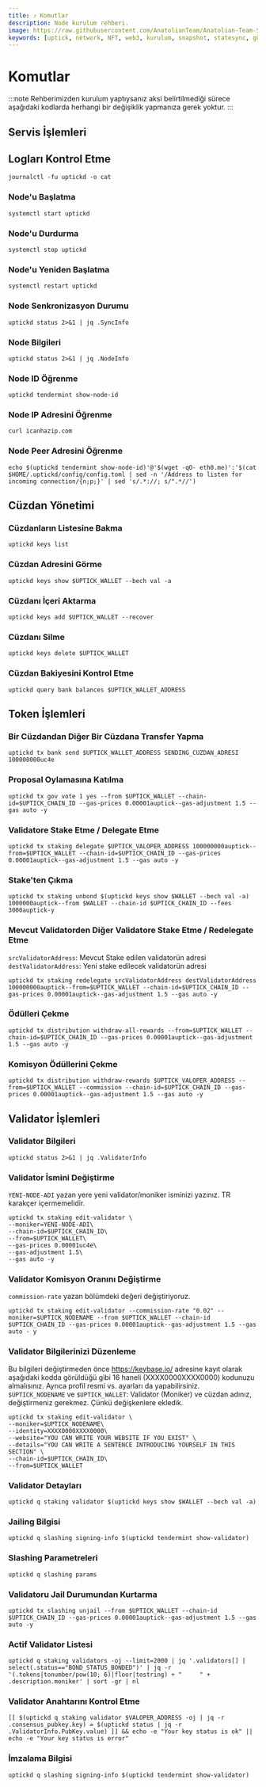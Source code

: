 ```yaml
---
title: ⤴️ Komutlar
description: Node kurulum rehberi.
image: https://raw.githubusercontent.com/AnatolianTeam/Anatolian-Team-Services/main/i18n/tr/docusaurus-plugin-content-docs/current/Mainnet/Cosmos-Ecosystem/uptick-network/img/Uptick-Service-Cover.jpg
keywords: [uptick, network, NFT, web3, kurulum, snapshot, statesync, güncelleme]
---
```


# Komutlar
:::note
Rehberimizden kurulum yaptıysanız aksi belirtilmediği sürece aşağıdaki kodlarda herhangi bir değişiklik yapmanıza gerek yoktur.
:::

## Servis İşlemleri 

## Logları Kontrol Etme 
```
journalctl -fu uptickd -o cat
```

### Node'u Başlatma
```
systemctl start uptickd
```

### Node'u Durdurma
```
systemctl stop uptickd
```

### Node'u Yeniden Başlatma
```
systemctl restart uptickd
```

### Node Senkronizasyon Durumu
```
uptickd status 2>&1 | jq .SyncInfo
```

### Node Bilgileri
```
uptickd status 2>&1 | jq .NodeInfo
```

### Node ID Öğrenme
```
uptickd tendermint show-node-id
```

### Node IP Adresini Öğrenme
```
curl icanhazip.com
```

### Node Peer Adresini Öğrenme
```
echo $(uptickd tendermint show-node-id)'@'$(wget -qO- eth0.me)':'$(cat $HOME/.uptickd/config/config.toml | sed -n '/Address to listen for incoming connection/{n;p;}' | sed 's/.*://; s/".*//')
```

## Cüzdan Yönetimi

### Cüzdanların Listesine Bakma
```
uptickd keys list
```

### Cüzdan Adresini Görme
```
uptickd keys show $UPTICK_WALLET --bech val -a
```

### Cüzdanı İçeri Aktarma
```
uptickd keys add $UPTICK_WALLET --recover
```

### Cüzdanı Silme
```
uptickd keys delete $UPTICK_WALLET
```

### Cüzdan Bakiyesini Kontrol Etme
```
uptickd query bank balances $UPTICK_WALLET_ADDRESS
```

## Token İşlemleri

### Bir Cüzdandan Diğer Bir Cüzdana Transfer Yapma
```
uptickd tx bank send $UPTICK_WALLET_ADDRESS SENDING_CUZDAN_ADRESI 100000000uc4e
```

### Proposal Oylamasına Katılma
```
uptickd tx gov vote 1 yes --from $UPTICK_WALLET --chain-id=$UPTICK_CHAIN_ID --gas-prices 0.00001auptick--gas-adjustment 1.5 --gas auto -y
```

### Validatore Stake Etme / Delegate Etme
```
uptickd tx staking delegate $UPTICK_VALOPER_ADDRESS 100000000auptick--from=$UPTICK_WALLET --chain-id=$UPTICK_CHAIN_ID --gas-prices 0.00001auptick--gas-adjustment 1.5 --gas auto -y
```

### Stake'ten Çıkma
```
uptickd tx staking unbond $(uptickd keys show $WALLET --bech val -a) 1000000auptick--from $WALLET --chain-id $UPTICK_CHAIN_ID --fees 3000auptick-y
```

### Mevcut Validatorden Diğer Validatore Stake Etme / Redelegate Etme
`srcValidatorAddress`: Mevcut Stake edilen validatorün adresi
`destValidatorAddress`: Yeni stake edilecek validatorün adresi
```
uptickd tx staking redelegate srcValidatorAddress destValidatorAddress 100000000auptick--from=$UPTICK_WALLET --chain-id=$UPTICK_CHAIN_ID --gas-prices 0.00001auptick--gas-adjustment 1.5 --gas auto -y
```

### Ödülleri Çekme
```
uptickd tx distribution withdraw-all-rewards --from=$UPTICK_WALLET --chain-id=$UPTICK_CHAIN_ID --gas-prices 0.00001auptick--gas-adjustment 1.5 --gas auto -y
```

### Komisyon Ödüllerini Çekme
```
uptickd tx distribution withdraw-rewards $UPTICK_VALOPER_ADDRESS --from=$UPTICK_WALLET --commission --chain-id=$UPTICK_CHAIN_ID --gas-prices 0.00001auptick--gas-adjustment 1.5 --gas auto -y
```

## Validator İşlemleri

### Validator Bilgileri
```
uptickd status 2>&1 | jq .ValidatorInfo
```

### Validator İsmini Değiştirme
`YENI-NODE-ADI` yazan yere yeni validator/moniker isminizi yazınız. TR karakçer içermemelidir.
```
uptickd tx staking edit-validator \
--moniker=YENI-NODE-ADI\
--chain-id=$UPTICK_CHAIN_ID\
--from=$UPTICK_WALLET\
--gas-prices 0.00001uc4e\
--gas-adjustment 1.5\
--gas auto -y
```

### Validator Komisyon Oranını Değiştirme
`commission-rate` yazan bölümdeki değeri değiştiriyoruz.
```
uptickd tx staking edit-validator --commission-rate "0.02" --moniker=$UPTICK_NODENAME --from $UPTICK_WALLET --chain-id $UPTICK_CHAIN_ID --gas-prices 0.00001auptick--gas-adjustment 1.5 --gas auto - y
```

### Validator Bilgilerinizi Düzenleme
Bu bilgileri değiştirmeden önce https://keybase.io/ adresine kayıt olarak aşağıdaki kodda görüldüğü gibi 16 haneli (XXXX0000XXXX0000) kodunuzu almalısınız. Ayrıca profil resmi vs. ayarları da yapabilirsiniz. 
`$UPTICK_NODENAME` ve `$UPTICK_WALLET`: Validator (Moniker) ve cüzdan adınız, değiştirmeniz gerekmez. Çünkü değişkenlere ekledik.
```
uptickd tx staking edit-validator \
--moniker=$UPTICK_NODENAME\
--identity=XXXX0000XXXX0000\
--website="YOU CAN WRITE YOUR WEBSITE IF YOU EXIST" \
--details="YOU CAN WRITE A SENTENCE INTRODUCING YOURSELF IN THIS SECTION" \
--chain-id=$UPTICK_CHAIN_ID\
--from=$UPTICK_WALLET
```

### Validator Detayları
```
uptickd q staking validator $(uptickd keys show $WALLET --bech val -a)
```

### Jailing Bilgisi
```
uptickd q slashing signing-info $(uptickd tendermint show-validator)
```

### Slashing Parametreleri
```
uptickd q slashing params
```

### Validatoru Jail Durumundan Kurtarma 
```
uptickd tx slashing unjail --from $UPTICK_WALLET --chain-id $UPTICK_CHAIN_ID --gas-prices 0.00001auptick--gas-adjustment 1.5 --gas auto -y
```

### Actif Validator Listesi
```
uptickd q staking validators -oj --limit=2000 | jq '.validators[] | select(.status=="BOND_STATUS_BONDED")' | jq -r '(.tokens|tonumber/pow(10; 6)|floor|tostring) + " 	 " + .description.moniker' | sort -gr | nl
```

### Validator Anahtarını Kontrol Etme
```
[[ $(uptickd q staking validator $VALOPER_ADDRESS -oj | jq -r .consensus_pubkey.key) = $(uptickd status | jq -r .ValidatorInfo.PubKey.value) ]] && echo -e "Your key status is ok" || echo -e "Your key status is error"
```

### İmzalama Bilgisi
```
uptickd q slashing signing-info $(uptickd tendermint show-validator)
```